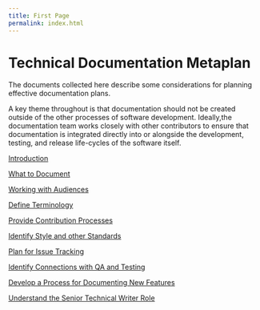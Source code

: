 ```yaml
---
title: First Page
permalink: index.html
---
```


# Technical Documentation Metaplan

The documents collected here describe some considerations for planning effective documentation plans.

A key theme throughout is that documentation should not be created outside of the other processes of software development. Ideally,the documentation team works closely with other contributors to ensure that documentation is integrated directly into or alongside the development, testing, and release life-cycles of the software itself.

[Introduction](introduction.html)

[What to Document](what.html)

[Working with Audiences](audiences.html)

[Define Terminology](terminology.html)

[Provide Contribution Processes](contribute.html)

[Identify Style and other Standards](standards.html)

[Plan for Issue Tracking](issues.html)

[Identify Connections with QA and Testing](testing.html)

[Develop a Process for Documenting New Features](features.html)

[Understand the Senior Technical Writer Role](senior_writer.html)



